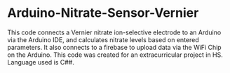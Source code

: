 # Arduino-Nitrate-Sensor-Vernier
This code connects a Vernier nitrate ion-selective electrode to an Arduino via the Arduino IDE, and calculates nitrate levels based on entered parameters. It also connects to a firebase to upload data via the WiFi Chip on the Arduino. This code was created for an extracurricular project in HS. Language used is C##.  
